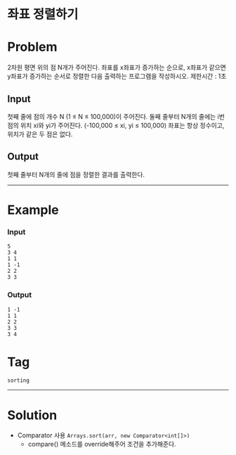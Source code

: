 # 좌표 정렬하기
# Problem
2차원 평면 위의 점 N개가 주어진다. 좌표를 x좌표가 증가하는 순으로, x좌표가 같으면 y좌표가 증가하는 순서로 정렬한 다음 출력하는 프로그램을 작성하시오.
제한시간 : 1초

## Input
첫째 줄에 점의 개수 N (1 ≤ N ≤ 100,000)이 주어진다. 둘째 줄부터 N개의 줄에는 i번점의 위치 xi와 yi가 주어진다. (-100,000 ≤ xi, yi ≤ 100,000) 좌표는 항상 정수이고, 위치가 같은 두 점은 없다.

## Output
첫째 줄부터 N개의 줄에 점을 정렬한 결과를 출력한다.

---
# Example
### Input
```text
5
3 4
1 1
1 -1
2 2
3 3
```
### Output
```text
1 -1
1 1
2 2
3 3
3 4
```
  
# Tag
`sorting`

---
# Solution
- Comparator 사용 `Arrays.sort(arr, new Comparator<int[]>)`
  - compare() 메소드를 override해주어 조건을 추가해준다. 